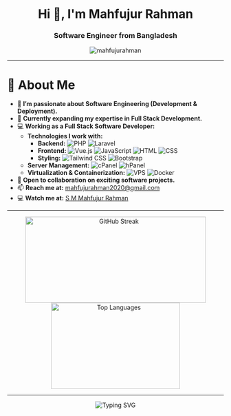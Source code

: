<h1 align="center">Hi 👋, I'm Mahfujur Rahman</h1>
<h3 align="center">Software Engineer from Bangladesh</h3>
<p align="center">
  <img src="https://komarev.com/ghpvc/?username=mahfujurahman&label=👀%20Profile%20Views&color=ff69b4&style=for-the-badge" alt="mahfujurahman" />
</p>

---

# 👋 About Me  

- 👀 **I’m passionate about Software Engineering (Development & Deployment).**  
- 🌱 **Currently expanding my expertise in Full Stack Development.**  
- 💻 **Working as a Full Stack Software Developer:**  
  - **Technologies I work with:**  
    - **Backend:** ![PHP](https://img.shields.io/badge/PHP-777BB4?style=for-the-badge&logo=php&logoColor=white) ![Laravel](https://img.shields.io/badge/Laravel-EA4C89?style=for-the-badge&logo=laravel&logoColor=white)  
    - **Frontend:** ![Vue.js](https://img.shields.io/badge/Vue.js-4FC08D?style=for-the-badge&logo=vue.js&logoColor=white) ![JavaScript](https://img.shields.io/badge/JavaScript-F7DF1E?style=for-the-badge&logo=javascript&logoColor=black) ![HTML](https://img.shields.io/badge/HTML-E34F26?style=for-the-badge&logo=html5&logoColor=white) ![CSS](https://img.shields.io/badge/CSS-1572B6?style=for-the-badge&logo=css3&logoColor=white)  
    - **Styling:** ![Tailwind CSS](https://img.shields.io/badge/Tailwind_CSS-06B6D4?style=for-the-badge&logo=tailwindcss&logoColor=white) ![Bootstrap](https://img.shields.io/badge/Bootstrap-563D7C?style=for-the-badge&logo=bootstrap&logoColor=white)  
  - **Server Management:** ![cPanel](https://img.shields.io/badge/cPanel-9B5A6D?style=for-the-badge&logo=cpanel&logoColor=white) ![hPanel](https://img.shields.io/badge/hPanel-22D3EE?style=for-the-badge&logo=hPanel&logoColor=white)  
  - **Virtualization & Containerization:** ![VPS](https://img.shields.io/badge/VPS-00A9E0?style=for-the-badge&logo=linux&logoColor=white) ![Docker](https://img.shields.io/badge/Docker-2496ED?style=for-the-badge&logo=docker&logoColor=white)  
- 💞️ **Open to collaboration on exciting software projects.**  
- 📫 **Reach me at:** [mahfujurahman2020@gmail.com](mailto:mahfujurahman2020@gmail.com)  
- 💻 **Watch me at:** [S M Mahfujur Rahman](https://mahfujurahman.github.io/portfolio)

---

<p align="center">
  <img src="https://streak-stats.demolab.com/?user=MahfujuRahman&cache_seconds=86400" alt="GitHub Streak" width="420" height="200"/>
  <img src="https://github-readme-stats.vercel.app/api/top-langs?username=MahfujuRahman&show_icons=true&locale=en&layout=compact" alt="Top Languages" width="300" height="200" />
</p>

---

<p align="center">
  <img src="https://readme-typing-svg.herokuapp.com?font=Fira+Code&size=22&pause=1000&color=00FF00&width=560&lines=Let's+build+something+amazing+together!+🚀" alt="Typing SVG" />
</p>

